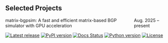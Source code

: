 ## Selected Projects

<div style="margin-bottom: 12px;">
  <div style="margin: 0; display: flex; justify-content: space-between; align-items: center;">
      <span>matrix-bgpsim: A fast and efficient matrix-based BGP simulator with GPU acceleration</span>
      <span>Aug. 2025 &ndash; present</span>
  </div>
  <p style="margin-bottom: 0;">
      <a href="https://github.com/yhchen-tsinghua/matrix-bgpsim/releases/latest"><img src="https://img.shields.io/github/release/yhchen-tsinghua/matrix-bgpsim.svg?maxAge=600" alt="Latest release" /></a>
      <a href="https://pypi.org/project/matrix-bgpsim/"><img src="https://img.shields.io/pypi/v/matrix-bgpsim.svg?maxAge=600" alt="PyPI version"></a>
      <a href="https://matrix-bgpsim.readthedocs.io/en/latest/"><img src="https://readthedocs.org/projects/matrix-bgpsim/badge/?version=latest" alt="Docs Status" /></a>
      <a href="https://www.python.org/"><img src="https://img.shields.io/badge/python-3.8%2B-brightgreen.svg?maxAge=2592000" alt="Python version"></a>
      <a href="LICENSE"><img src="https://img.shields.io/badge/license-MIT-yellowgreen.svg?maxAge=2592000" alt="License"></a>
  </p>
</div>
